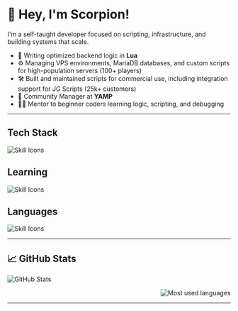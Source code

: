 # 👋 Hey, I'm Scorpion!

I'm a self-taught developer focused on scripting, infrastructure, and building systems that scale.

- 🧠 Writing optimized backend logic in **Lua**
- ⚙️ Managing VPS environments, MariaDB databases, and custom scripts for high-population servers (100+ players)
- 🛠️ Built and maintained scripts for commercial use, including integration support for JG Scripts (25k+ customers)
- 🤝 Community Manager at **YAMP**
- 👨‍🏫 Mentor to beginner coders learning logic, scripting, and debugging

---

## Tech Stack

<p align="left">
  <img src="https://skillicons.dev/icons?i=mysql,astro,cloudflare,git,bun,nginx,npm,supabase&theme=dark" alt="Skill Icons" />
</p>

## Learning 
<p align="left">
  <img src="https://skillicons.dev/icons?i=discordjs,typescript,react,aws&theme=dark" alt="Skill Icons" />
</p>

## Languages
<p align="left">
  <img src="https://skillicons.dev/icons?i=lua,html,css&theme=dark" alt="Skill Icons" />
</p>

---

## 📈 GitHub Stats

<p align="left">
  <img src="https://github-readme-stats.vercel.app/api?username=scorpion7162&show_icons=true&theme=dark" alt="GitHub Stats" />
</p>
<p align="right">
    <img src="https://github-readme-stats.vercel.app/api/top-langs/?username=scorpion7162&theme=dark&show_icons=true&hide_border=true&layout=compact" alt="Most used languages" />
</p>

---

